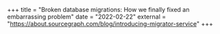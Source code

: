 +++
title = "Broken database migrations: How we finally fixed an embarrassing problem"
date = "2022-02-22"
external = "https://about.sourcegraph.com/blog/introducing-migrator-service"
+++
